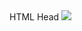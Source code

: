 <!DOCTYPE html>
<html>
    <head>
        <meta charset="uft-8">
        <titel>HTML Head</titel>
        <meta name="description" content="Unseree einzigartige Beschreibung der Seite">
    </head>
    <body>
        <img src="https://raw.githubusercontent.com/danielhauchler/start-coding/master/99_assets/media/images/readme/start-coding-banner.jpg"> 
    </body>
</html>